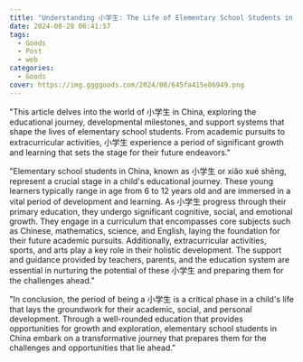 ```yaml
---
title: "Understanding 小学生: The Life of Elementary School Students in China"
date: 2024-08-28 06:41:57
tags:
  - Goods
  - Post
  - web
categories:
  - Goods
cover: https://img.ggggoods.com/2024/08/645fa415e86949.png
---
```


"This article delves into the world of 小学生 in China, exploring the educational journey, developmental milestones, and support systems that shape the lives of elementary school students. From academic pursuits to extracurricular activities, 小学生 experience a period of significant growth and learning that sets the stage for their future endeavors."

"Elementary school students in China, known as 小学生 or xiǎo xué shēng, represent a crucial stage in a child's educational journey. These young learners typically range in age from 6 to 12 years old and are immersed in a vital period of development and learning. As 小学生 progress through their primary education, they undergo significant cognitive, social, and emotional growth. They engage in a curriculum that encompasses core subjects such as Chinese, mathematics, science, and English, laying the foundation for their future academic pursuits. Additionally, extracurricular activities, sports, and arts play a key role in their holistic development. The support and guidance provided by teachers, parents, and the education system are essential in nurturing the potential of these 小学生 and preparing them for the challenges ahead."

"In conclusion, the period of being a 小学生 is a critical phase in a child's life that lays the groundwork for their academic, social, and personal development. Through a well-rounded education that provides opportunities for growth and exploration, elementary school students in China embark on a transformative journey that prepares them for the challenges and opportunities that lie ahead."
